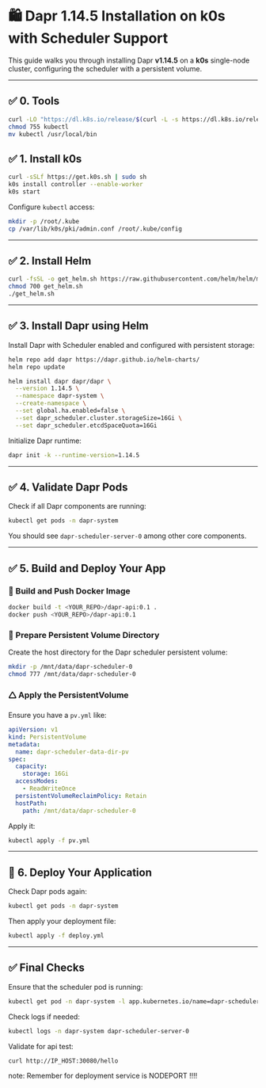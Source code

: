 # 🛍️ Dapr 1.14.5 Installation on k0s with Scheduler Support

This guide walks you through installing Dapr **v1.14.5** on a **k0s** single-node cluster, configuring the scheduler with a persistent volume.

---
## ✅ 0. Tools

```bash
curl -LO "https://dl.k8s.io/release/$(curl -L -s https://dl.k8s.io/release/stable.txt)/bin/linux/amd64/kubectl"
chmod 755 kubectl
mv kubectl /usr/local/bin
```

## ✅ 1. Install k0s

```bash
curl -sSLf https://get.k0s.sh | sudo sh
k0s install controller --enable-worker
k0s start
```

Configure `kubectl` access:

```bash
mkdir -p /root/.kube
cp /var/lib/k0s/pki/admin.conf /root/.kube/config
```

---

## ✅ 2. Install Helm

```bash
curl -fsSL -o get_helm.sh https://raw.githubusercontent.com/helm/helm/main/scripts/get-helm-3
chmod 700 get_helm.sh
./get_helm.sh
```

---

## ✅ 3. Install Dapr using Helm

Install Dapr with Scheduler enabled and configured with persistent storage:

```bash
helm repo add dapr https://dapr.github.io/helm-charts/
helm repo update

helm install dapr dapr/dapr \
  --version 1.14.5 \
  --namespace dapr-system \
  --create-namespace \
  --set global.ha.enabled=false \
  --set dapr_scheduler.cluster.storageSize=16Gi \
  --set dapr_scheduler.etcdSpaceQuota=16Gi
```

Initialize Dapr runtime:

```bash
dapr init -k --runtime-version=1.14.5
```

---

## ✅ 4. Validate Dapr Pods

Check if all Dapr components are running:

```bash
kubectl get pods -n dapr-system
```

You should see `dapr-scheduler-server-0` among other core components.

---

## ✅ 5. Build and Deploy Your App

### 🐳 Build and Push Docker Image

```bash
docker build -t <YOUR_REPO>/dapr-api:0.1 .
docker push <YOUR_REPO>/dapr-api:0.1
```

### 📁 Prepare Persistent Volume Directory

Create the host directory for the Dapr scheduler persistent volume:

```bash
mkdir -p /mnt/data/dapr-scheduler-0
chmod 777 /mnt/data/dapr-scheduler-0
```

### 🛆 Apply the PersistentVolume

Ensure you have a `pv.yml` like:

```yaml
apiVersion: v1
kind: PersistentVolume
metadata:
  name: dapr-scheduler-data-dir-pv
spec:
  capacity:
    storage: 16Gi
  accessModes:
    - ReadWriteOnce
  persistentVolumeReclaimPolicy: Retain
  hostPath:
    path: /mnt/data/dapr-scheduler-0
```

Apply it:

```bash
kubectl apply -f pv.yml
```

---

## 🚀 6. Deploy Your Application

Check Dapr pods again:

```bash
kubectl get pods -n dapr-system
```

Then apply your deployment file:

```bash
kubectl apply -f deploy.yml
```

---

## ✅ Final Checks

Ensure that the scheduler pod is running:

```bash
kubectl get pod -n dapr-system -l app.kubernetes.io/name=dapr-scheduler
```

Check logs if needed:

```bash
kubectl logs -n dapr-system dapr-scheduler-server-0
```

Validate for api test:

```bash
curl http://IP_HOST:30080/hello
```

note:
Remember for deployment service is NODEPORT !!!!
